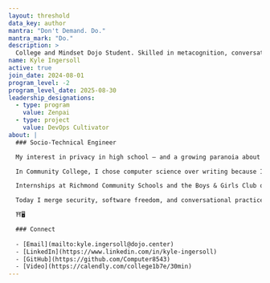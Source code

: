 ```yaml
---
layout: threshold
data_key: author
mantra: "Don't Demand. Do."
mantra_mark: "Do."
description: >
  College and Mindset Dojo Student. Skilled in metacognition, conversations, and computer. Last follower of the previous two incarnations of Mindset Dojo, and first of this version. 
name: Kyle Ingersoll
active: true
join_date: 2024-08-01
program_level: -2
program_level_date: 2025-08-30
leadership_designations:
  - type: program
    value: Zenpai
  - type: project
    value: DevOps Cultivator
about: |
  ### Socio-Technical Engineer

  My interest in privacy in high school — and a growing paranoia about surveillance — pushed me toward Linux and the principles of Free Software. That early conviction reframed technical skill as a means to protect and expand individual freedom: skill in service of agency, not status.

  In Community College, I chose computer science over writing because I wanted to build tools that empower people rather than silence them. Through Reddit’s Cloud Security Office Hours I found a welcoming community and was invited by Michael into Mindset Dojo. I didn’t connect at first, but returning to the Dojo and learning from my Zensei helped me fuse technical precision with conversational presence — and gave me the brave space to write again.

  Internships at Richmond Community Schools and the Boys & Girls Club of Wayne County turned my principle into practice. There I learned readiness and resilience — that keeping classrooms and community networks safe is an act of care. Those experiences matured my purpose: rather than chasing accolades as a hacker, I learned to treat design decisions as moral choices and to build systems that protect people’s freedoms.

  Today I merge security, software freedom, and conversational practice: building safe DevOps pipelines, enforcing automated quality gates, and writing Insight pieces — all toward one mission: to protect and expand human freedom through sociotechnical engineering.

  ⛩️🖥️

  ### Connect
  
  - [Email](mailto:kyle.ingersoll@dojo.center)
  - [LinkedIn](https://www.linkedin.com/in/kyle-ingersoll)
  - [GitHub](https://github.com/Computer8543)
  - [Video](https://calendly.com/college1b7e/30min)
---
```

